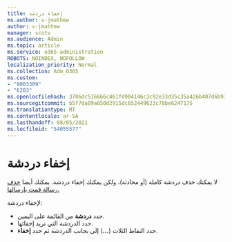 ```yaml
---
title: إخفاء دردشة
ms.author: v-jmathew
author: v-jmathew
manager: scotv
ms.audience: Admin
ms.topic: article
ms.service: o365-administration
ROBOTS: NOINDEX, NOFOLLOW
localization_priority: Normal
ms.collection: Adm_O365
ms.custom:
- "9003309"
- "6203"
ms.openlocfilehash: 3786dc516866c461fd904146c3c92e33d35c35a426b407d6b93d97fd11446ce9
ms.sourcegitcommit: b5f7da89a650d2915dc652449623c78be6247175
ms.translationtype: MT
ms.contentlocale: ar-SA
ms.lasthandoff: 08/05/2021
ms.locfileid: "54055577"
---
```

# <a name="hide-a-chat"></a>إخفاء دردشة

لا يمكنك حذف دردشة كاملة (أو محادثة)، ولكن يمكنك إخفاء دردشة. يمكنك أيضا [حذف رسالة قمت بإرسالها.](https://support.office.com/client/delete-a-message-you-have-sent-67bd76a5-04e7-46ea-9ef0-5800865cb8f3)

لإخفاء دردشة:

- حدد **دردشة** من القائمة على اليمين.
- حدد الدردشة التي تريد إخفائها.
- حدد النقاط الثلاث (**...**) إلى بجانب الدردشة ثم حدد **إخفاء**.

